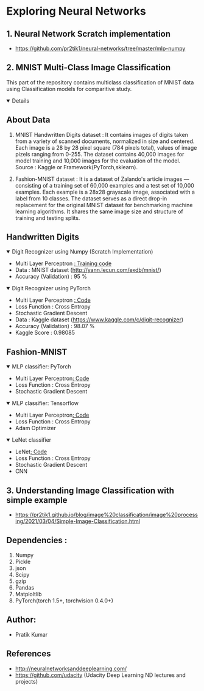 # Exploring Neural Networks

## 1. Neural Network Scratch implementation
- https://github.com/pr2tik1/neural-networks/tree/master/mlp-numpy

## 2. MNIST Multi-Class Image Classification

This part of the repository contains multiclass classification of MNIST data using Classification models for comparitive study.

<details open>

## About Data 
1. MNIST Handwritten Digits dataset : It contains images of digits taken from a variety of scanned documents, normalized in size and centered. Each image is a 28 by 28 pixel square (784 pixels total), values of image pizels ranging from 0-255. The dataset contains 40,000 images for model training and 10,000 images for the evaluation of the model. Source : Kaggle or Framework(PyTorch,sklearn).

2. Fashion-MNIST dataset :  It is a dataset of Zalando's article images — consisting of a training set of 60,000 examples and a test set of 10,000 examples. Each example is a 28x28 grayscale image, associated with a label from 10 classes. The dataset serves as a direct drop-in replacement for the original MNIST dataset for benchmarking machine learning algorithms. It shares the same image size and structure of training and testing splits.

## Handwritten Digits

<details open>
<summary> Digit Recognizer using Numpy (Scratch Implementation)</summary> 

+ Multi Layer Perceptron <a href="https://github.com/pr2tik1/mnist/blob/master/src/train.py">: Training code</a>
+ Data : MNIST dataset (http://yann.lecun.com/exdb/mnist/)
+ Accuracy (Validation) : 95 %

</details>

<details open>
<summary> Digit Recognizer using PyTorch</summary> 

+ Multi Layer Perceptron <a href="https://github.com/pr2tik1/Digit-recognizer/blob/master/mlp-digits-mnist.ipynb">: Code</a>
+ Loss Function : Cross Entropy
+ Stochastic Gradient Descent
+ Data : Kaggle dataset (https://www.kaggle.com/c/digit-recognizer)
+ Accuracy (Validation) : 98.07 %
+ Kaggle Score : 0.98085 

</details>

## Fashion-MNIST

<details open>
<summary>MLP classifier: PyTorch</summary>
      
+ Multi Layer Perceptron<a href="https://github.com/pr2tik1/Digit-recognizer/blob/master/mlp-fashion-mnist.ipynb">: Code</a> 
+ Loss Function : Cross Entropy
+ Stochastic Gradient Descent

</details>

<details open>
<summary>MLP classifier: Tensorflow</summary>
      
+ Multi Layer Perceptron<a href="https://github.com/pr2tik1/Digit-recognizer/blob/master/tf-mnist.ipynb">: Code</a> 
+ Loss Function : Cross Entropy
+ Adam Optimizer

</details>


<details open>
<summary>LeNet classifier</summary>
      
+ LeNet[: Code](https://github.com/pr2tik1/mnist/blob/master/LeNet.ipynb) 
+ Loss Function : Cross Entropy
+ Stochastic Gradient Descent
+ CNN 

</details>

</details>

## 3. Understanding Image Classification with simple example 

- https://pr2tik1.github.io/blog/image%20classification/image%20processing/2021/03/04/Simple-Image-Classification.html



## Dependencies :
   1. Numpy
   2. Pickle
   3. json
   4. Scipy
   5. gzip
   7. Pandas
   8. Matploltlib
   9. PyTorch(torch 1.5+, torchvision 0.4.0+)


## Author:
- Pratik Kumar

## References
- http://neuralnetworksanddeeplearning.com/
- https://github.com/udacity (Udacity Deep Learning ND lectures and projects)